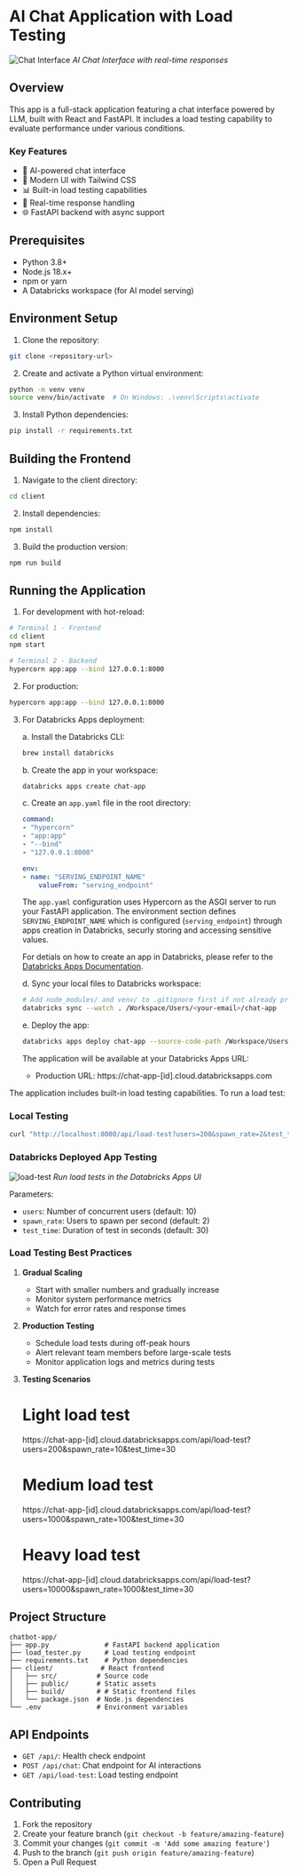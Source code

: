 # AI Chat Application with Load Testing

![Chat Interface](./client/public/chat-interface.png)
*AI Chat Interface with real-time responses*

## Overview
This app is a full-stack application featuring a chat interface powered by LLM, built with React and FastAPI. It includes a load testing capability to evaluate performance under various conditions.

### Key Features
- 🤖 AI-powered chat interface
- 🎨 Modern UI with Tailwind CSS
- 📊 Built-in load testing capabilities
- 🔄 Real-time response handling
- 🌐 FastAPI backend with async support

## Prerequisites
- Python 3.8+
- Node.js 18.x+
- npm or yarn
- A Databricks workspace (for AI model serving)

## Environment Setup

1. Clone the repository:

```bash
git clone <repository-url>
```

2. Create and activate a Python virtual environment:

```bash
python -m venv venv
source venv/bin/activate  # On Windows: .\venv\Scripts\activate
```

3. Install Python dependencies:

```bash
pip install -r requirements.txt
```

## Building the Frontend

1. Navigate to the client directory:

```bash
cd client
```

2. Install dependencies:

```bash
npm install
```

3. Build the production version:

```bash
npm run build
```

## Running the Application

1. For development with hot-reload:

```bash
# Terminal 1 - Frontend
cd client
npm start

# Terminal 2 - Backend
hypercorn app:app --bind 127.0.0.1:8000
```

2. For production:

```bash
hypercorn app:app --bind 127.0.0.1:8000
```

3. For Databricks Apps deployment:

   a. Install the Databricks CLI:
   ```bash
   brew install databricks
   ```

   b. Create the app in your workspace:
   ```bash
   databricks apps create chat-app
   ```


    c. Create an `app.yaml` file in the root directory:

    ```yaml
    command:
    - "hypercorn"
    - "app:app"
    - "--bind"
    - "127.0.0.1:8000"

    env:
    - name: "SERVING_ENDPOINT_NAME"
        valueFrom: "serving_endpoint"
    ```

    The `app.yaml` configuration uses Hypercorn as the ASGI server to run your FastAPI application. 
    The environment section defines `SERVING_ENDPOINT_NAME` which is configured (`serving_endpoint`) through apps creation in Databricks, securly storing and accessing sensitive values.

    For detials on how to create an app in Databricks, please refer to the [Databricks Apps Documentation](https://docs.databricks.com/en/dev-tools/databricks-apps/configuration.html).


   d. Sync your local files to Databricks workspace:
   ```bash
   # Add node_modules/ and venv/ to .gitignore first if not already present
   databricks sync --watch . /Workspace/Users/<your-email>/chat-app
   ```

   e. Deploy the app:
   ```bash
   databricks apps deploy chat-app --source-code-path /Workspace/Users/<your-email>/chat-app
   ```

   The application will be available at your Databricks Apps URL:
   - Production URL: https://chat-app-[id].cloud.databricksapps.com


The application includes built-in load testing capabilities. 
To run a load test:

### Local Testing
```bash
curl "http://localhost:8000/api/load-test?users=200&spawn_rate=2&test_time=10"
```

### Databricks Deployed App Testing
![load-test](./client/public/load-testing.png)
*Run load tests in the Databricks Apps UI*

Parameters:
- `users`: Number of concurrent users (default: 10)
- `spawn_rate`: Users to spawn per second (default: 2)
- `test_time`: Duration of test in seconds (default: 30)

### Load Testing Best Practices

1. **Gradual Scaling**
   - Start with smaller numbers and gradually increase
   - Monitor system performance metrics
   - Watch for error rates and response times

2. **Production Testing**
   - Schedule load tests during off-peak hours
   - Alert relevant team members before large-scale tests
   - Monitor application logs and metrics during tests


3. **Testing Scenarios**
 
   # Light load test
   https://chat-app-[id].cloud.databricksapps.com/api/load-test?users=200&spawn_rate=10&test_time=30

   # Medium load test
   https://chat-app-[id].cloud.databricksapps.com/api/load-test?users=1000&spawn_rate=100&test_time=30

   # Heavy load test
    https://chat-app-[id].cloud.databricksapps.com/api/load-test?users=10000&spawn_rate=1000&test_time=30
   

## Project Structure

```
chatbot-app/
├── app.py              # FastAPI backend application
├── load_tester.py      # Load testing endpoint
├── requirements.txt    # Python dependencies
├── client/            # React frontend
│   ├── src/          # Source code
│   ├── public/       # Static assets
│   ├── build/        # # Static frontend files
│   └── package.json  # Node.js dependencies
└── .env              # Environment variables
```

## API Endpoints

- `GET /api/`: Health check endpoint
- `POST /api/chat`: Chat endpoint for AI interactions
- `GET /api/load-test`: Load testing endpoint

## Contributing

1. Fork the repository
2. Create your feature branch (`git checkout -b feature/amazing-feature`)
3. Commit your changes (`git commit -m 'Add some amazing feature'`)
4. Push to the branch (`git push origin feature/amazing-feature`)
5. Open a Pull Request

